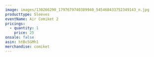 ```yaml
---
image: images/130266290_1797679740389940_545468433752349143_n.jpg
producttype: Sleeves
eventName: Air Comiket 2
pricings:
  - quantity: 1
    price: 25
onsale: false
asin: htBc5GMh1
merchandise: comiket
---
```

